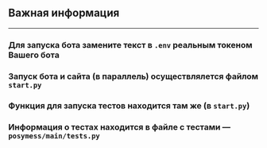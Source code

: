 ## Важная информация

---
### Для запуска бота замените текст в `.env` реальным токеном Вашего бота
### Запуск бота и сайта (в параллель) осуществлялется файлом `start.py`
### Функция для запуска тестов находится там же (в `start.py`)  
### Информация о тестах находится в файле с тестами — `posymess/main/tests.py`